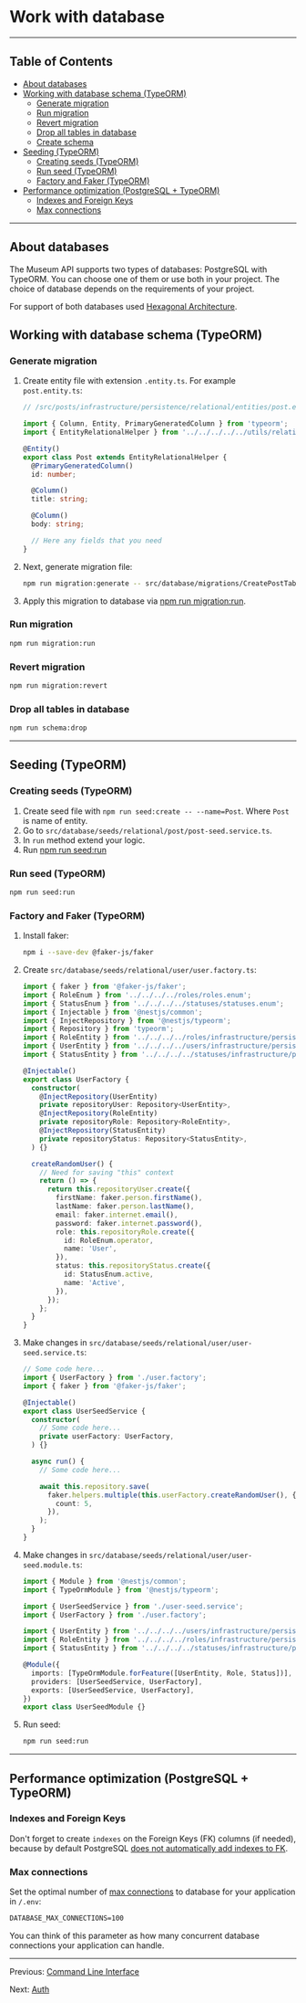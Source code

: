 # Work with database

---

## Table of Contents <!-- omit in toc -->

- [About databases](#about-databases)
- [Working with database schema (TypeORM)](#working-with-database-schema-typeorm)
  - [Generate migration](#generate-migration)
  - [Run migration](#run-migration)
  - [Revert migration](#revert-migration)
  - [Drop all tables in database](#drop-all-tables-in-database)
  - [Create schema](#create-schema)
- [Seeding (TypeORM)](#seeding-typeorm)
  - [Creating seeds (TypeORM)](#creating-seeds-typeorm)
  - [Run seed (TypeORM)](#run-seed-typeorm)
  - [Factory and Faker (TypeORM)](#factory-and-faker-typeorm)
- [Performance optimization (PostgreSQL + TypeORM)](#performance-optimization-postgresql--typeorm)
  - [Indexes and Foreign Keys](#indexes-and-foreign-keys)
  - [Max connections](#max-connections)

---

## About databases

The Museum API supports two types of databases: PostgreSQL with TypeORM. You can choose one of them or use both in your project. The choice of database depends on the requirements of your project.

For support of both databases used [Hexagonal Architecture](architecture.md#hexagonal-architecture).

## Working with database schema (TypeORM)

### Generate migration

1. Create entity file with extension `.entity.ts`. For example `post.entity.ts`:

   ```ts
   // /src/posts/infrastructure/persistence/relational/entities/post.entity.ts

   import { Column, Entity, PrimaryGeneratedColumn } from 'typeorm';
   import { EntityRelationalHelper } from '../../../../../utils/relational-entity-helper';

   @Entity()
   export class Post extends EntityRelationalHelper {
     @PrimaryGeneratedColumn()
     id: number;

     @Column()
     title: string;

     @Column()
     body: string;

     // Here any fields that you need
   }
   ```

1. Next, generate migration file:

   ```bash
   npm run migration:generate -- src/database/migrations/CreatePostTable
   ```

1. Apply this migration to database via [npm run migration:run](#run-migration).

### Run migration

```bash
npm run migration:run
```

### Revert migration

```bash
npm run migration:revert
```

### Drop all tables in database

```bash
npm run schema:drop
```

---

## Seeding (TypeORM)

### Creating seeds (TypeORM)

1. Create seed file with `npm run seed:create -- --name=Post`. Where `Post` is name of entity.
1. Go to `src/database/seeds/relational/post/post-seed.service.ts`.
1. In `run` method extend your logic.
1. Run [npm run seed:run](#run-seed-typeorm)

### Run seed (TypeORM)

```bash
npm run seed:run
```

### Factory and Faker (TypeORM)

1. Install faker:

   ```bash
   npm i --save-dev @faker-js/faker
   ```

1. Create `src/database/seeds/relational/user/user.factory.ts`:

   ```ts
   import { faker } from '@faker-js/faker';
   import { RoleEnum } from '../../../../roles/roles.enum';
   import { StatusEnum } from '../../../../statuses/statuses.enum';
   import { Injectable } from '@nestjs/common';
   import { InjectRepository } from '@nestjs/typeorm';
   import { Repository } from 'typeorm';
   import { RoleEntity } from '../../../../roles/infrastructure/persistence/relational/entities/role.entity';
   import { UserEntity } from '../../../../users/infrastructure/persistence/relational/entities/user.entity';
   import { StatusEntity } from '../../../../statuses/infrastructure/persistence/relational/entities/status.entity';

   @Injectable()
   export class UserFactory {
     constructor(
       @InjectRepository(UserEntity)
       private repositoryUser: Repository<UserEntity>,
       @InjectRepository(RoleEntity)
       private repositoryRole: Repository<RoleEntity>,
       @InjectRepository(StatusEntity)
       private repositoryStatus: Repository<StatusEntity>,
     ) {}

     createRandomUser() {
       // Need for saving "this" context
       return () => {
         return this.repositoryUser.create({
           firstName: faker.person.firstName(),
           lastName: faker.person.lastName(),
           email: faker.internet.email(),
           password: faker.internet.password(),
           role: this.repositoryRole.create({
             id: RoleEnum.operator,
             name: 'User',
           }),
           status: this.repositoryStatus.create({
             id: StatusEnum.active,
             name: 'Active',
           }),
         });
       };
     }
   }
   ```

1. Make changes in `src/database/seeds/relational/user/user-seed.service.ts`:

   ```ts
   // Some code here...
   import { UserFactory } from './user.factory';
   import { faker } from '@faker-js/faker';

   @Injectable()
   export class UserSeedService {
     constructor(
       // Some code here...
       private userFactory: UserFactory,
     ) {}

     async run() {
       // Some code here...

       await this.repository.save(
         faker.helpers.multiple(this.userFactory.createRandomUser(), {
           count: 5,
         }),
       );
     }
   }
   ```

1. Make changes in `src/database/seeds/relational/user/user-seed.module.ts`:

   ```ts
   import { Module } from '@nestjs/common';
   import { TypeOrmModule } from '@nestjs/typeorm';

   import { UserSeedService } from './user-seed.service';
   import { UserFactory } from './user.factory';

   import { UserEntity } from '../../../../users/infrastructure/persistence/relational/entities/user.entity';
   import { RoleEntity } from '../../../../roles/infrastructure/persistence/relational/entities/role.entity';
   import { StatusEntity } from '../../../../statuses/infrastructure/persistence/relational/entities/status.entity';

   @Module({
     imports: [TypeOrmModule.forFeature([UserEntity, Role, Status])],
     providers: [UserSeedService, UserFactory],
     exports: [UserSeedService, UserFactory],
   })
   export class UserSeedModule {}
   ```

1. Run seed:

   ```bash
   npm run seed:run
   ```

---

## Performance optimization (PostgreSQL + TypeORM)

### Indexes and Foreign Keys

Don't forget to create `indexes` on the Foreign Keys (FK) columns (if needed), because by default PostgreSQL [does not automatically add indexes to FK](https://stackoverflow.com/a/970605/18140714).

### Max connections

Set the optimal number of [max connections](https://node-postgres.com/apis/pool) to database for your application in `/.env`:

```txt
DATABASE_MAX_CONNECTIONS=100
```

You can think of this parameter as how many concurrent database connections your application can handle.

---

Previous: [Command Line Interface](cli.md)

Next: [Auth](auth.md)

